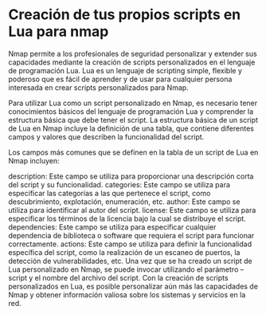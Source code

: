 # Creación de tus propios scripts en Lua para nmap

Nmap permite a los profesionales de seguridad personalizar y extender sus capacidades mediante la creación de scripts personalizados en el lenguaje de programación Lua. Lua es un lenguaje de scripting simple, flexible y poderoso que es fácil de aprender y de usar para cualquier persona interesada en crear scripts personalizados para Nmap.

Para utilizar Lua como un script personalizado en Nmap, es necesario tener conocimientos básicos del lenguaje de programación Lua y comprender la estructura básica que debe tener el script. La estructura básica de un script de Lua en Nmap incluye la definición de una tabla, que contiene diferentes campos y valores que describen la funcionalidad del script.

Los campos más comunes que se definen en la tabla de un script de Lua en Nmap incluyen:

description: Este campo se utiliza para proporcionar una descripción corta del script y su funcionalidad.
categories: Este campo se utiliza para especificar las categorías a las que pertenece el script, como descubrimiento, explotación, enumeración, etc.
author: Este campo se utiliza para identificar al autor del script.
license: Este campo se utiliza para especificar los términos de la licencia bajo la cual se distribuye el script.
dependencies: Este campo se utiliza para especificar cualquier dependencia de biblioteca o software que requiera el script para funcionar correctamente.
actions: Este campo se utiliza para definir la funcionalidad específica del script, como la realización de un escaneo de puertos, la detección de vulnerabilidades, etc.
Una vez que se ha creado un script de Lua personalizado en Nmap, se puede invocar utilizando el parámetro –script y el nombre del archivo del script. Con la creación de scripts personalizados en Lua, es posible personalizar aún más las capacidades de Nmap y obtener información valiosa sobre los sistemas y servicios en la red.
